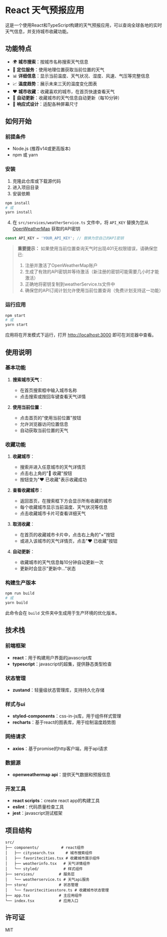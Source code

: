 # React 天气预报应用

这是一个使用React和TypeScript构建的天气预报应用，可以查询全球各地的实时天气信息，并支持城市收藏功能。

## 功能特点

- 🌍 **城市搜索**：按城市名称搜索天气信息
- 📍 **定位服务**：使用地理位置获取当前位置的天气
- 📊 **详细信息**：显示当前温度、天气状况、湿度、风速、气压等完整信息
- 📈 **温度趋势**：展示未来三天的温度变化图表
- ❤️ **城市收藏**：收藏喜欢的城市，在首页快速查看天气
- 🔄 **自动更新**：收藏城市的天气信息自动更新（每10分钟）
- 📱 **响应式设计**：适配各种屏幕尺寸

## 如何开始

### 前提条件

- Node.js (推荐v14或更高版本)
- npm 或 yarn

### 安装

1. 克隆此仓库或下载源代码
2. 进入项目目录
3. 安装依赖

```bash
npm install
# 或
yarn install
```

4. 在 `src/services/weatherService.ts` 文件中，将 `API_KEY` 替换为您从 [OpenWeatherMap](https://openweathermap.org/api) 获取的API密钥

```typescript
const API_KEY = 'YOUR_API_KEY'; // 替换为您自己的API密钥
```

> **重要提示：** 如果使用当前位置查询天气时出现401无权限错误，请确保您已:
> 1. 注册并激活了OpenWeatherMap账户
> 2. 生成了有效的API密钥并等待激活（新注册的密钥可能需要几小时才能激活）
> 3. 正确地将密钥复制到weatherService.ts文件中
> 4. 确保您的API订阅计划允许使用当前位置查询（免费计划支持这一功能）

### 运行应用

```bash
npm start
# 或
yarn start
```

应用将在开发模式下运行，打开 [http://localhost:3000](http://localhost:3000) 即可在浏览器中查看。

## 使用说明

### 基本功能

1. **搜索城市天气**：
   - 在首页搜索框中输入城市名称
   - 点击搜索或按回车键查看天气详情

2. **使用当前位置**：
   - 点击首页的"使用当前位置"按钮
   - 允许浏览器访问位置信息
   - 自动获取当前位置的天气

### 收藏功能

1. **收藏城市**：
   - 搜索并进入任意城市的天气详情页
   - 点击右上角的"🤍 收藏"按钮
   - 按钮变为"❤️ 已收藏"表示收藏成功

2. **查看收藏城市**：
   - 返回首页，在搜索框下方会显示所有收藏的城市
   - 每个收藏城市显示当前温度、天气状况等信息
   - 点击收藏城市卡片可查看详细天气

3. **取消收藏**：
   - 在首页的收藏城市卡片中，点击右上角的"×"按钮
   - 或进入该城市的天气详情页，点击"❤️ 已收藏"按钮

4. **自动更新**：
   - 收藏城市的天气信息每10分钟自动更新一次
   - 更新时会显示"更新中..."状态

### 构建生产版本

```bash
npm run build
# 或
yarn build
```

此命令会在 `build` 文件夹中生成用于生产环境的优化版本。

## 技术栈

### 前端框架
- **react**：用于构建用户界面的javascript库
- **typescript**：javascript的超集，提供静态类型检查

### 状态管理
- **zustand**：轻量级状态管理库，支持持久化存储

### 样式与ui
- **styled-components**：css-in-js库，用于组件样式管理
- **recharts**：基于react的图表库，用于绘制温度趋势图

### 网络请求
- **axios**：基于promise的http客户端，用于api请求

### 数据源
- **openweathermap api**：提供天气数据和预报信息

### 开发工具
- **react scripts**：create react app的构建工具
- **eslint**：代码质量检查工具
- **jest**：javascript测试框架

## 项目结构

```
src/
├── components/          # react组件
│   ├── citysearch.tsx     # 城市搜索组件
│   ├── favoritecities.tsx # 收藏城市展示组件
│   ├── weatherinfo.tsx   # 天气详情组件
│   └── styled/           # 样式组件
├── services/           # 服务层
│   └── weatherservice.ts # 天气api服务
├── store/              # 状态管理
│   └── favoritecitiesstore.ts # 收藏城市状态管理
├── app.tsx             # 主应用组件
└── index.tsx           # 应用入口
```

## 许可证

MIT
